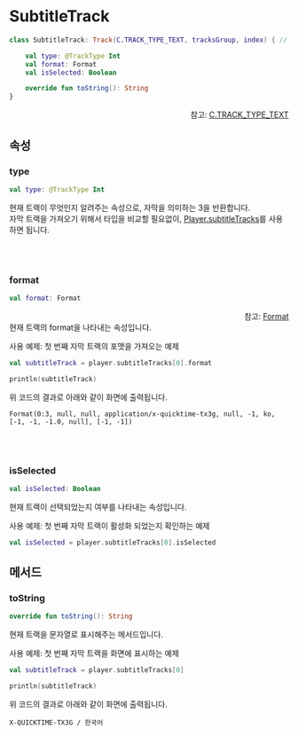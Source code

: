 # SubtitleTrack

```kotlin
class SubtitleTrack: Track(C.TRACK_TYPE_TEXT, tracksGroup, index) { // C.TRACK_TYPE_TEXT = 3

    val type: @TrackType Int
    val format: Format
    val isSelected: Boolean

    override fun toString(): String
}
```
<div align="right">
참고: <a href="https://developer.android.com/reference/androidx/media3/common/C#TRACK_TYPE_TEXT()">C.TRACK_TYPE_TEXT</a>
</div>

## 속성

### type
```kotlin
val type: @TrackType Int
```
현재 트랙이 무엇인지 알려주는 속성으로, 자막을 의미하는 3을 반환합니다.<br>
자막 트랙을 가져오기 위해서 타입을 비교할 필요없이, [Player.subtitleTracks](../../interface/player/home.md#subtitletracks)를 사용하면 됩니다.

<br><br>
### format
```kotlin
val format: Format
```
<div align="right">
참고: <a href="https://developer.android.com/reference/androidx/media3/common/Format">Format</a>
</div>
현재 트랙의 format을 나타내는 속성입니다.

사용 예제: 첫 번째 자막 트랙의 포맷을 가져오는 예제
```kotlin
val subtitleTrack = player.subtitleTracks[0].format

println(subtitleTrack)
```
위 코드의 결과로 아래와 같이 화면에 출력됩니다.
```log
Format(0:3, null, null, application/x-quicktime-tx3g, null, -1, ko, [-1, -1, -1.0, null], [-1, -1])
```

<br><br>
### isSelected
```kotlin
val isSelected: Boolean
```
현재 트랙이 선택되었는지 여부를 나타내는 속성입니다.

사용 예제: 첫 번째 자막 트랙이 활성화 되었는지 확인하는 예제
```kotlin
val isSelected = player.subtitleTracks[0].isSelected
```

## 메서드

### toString
```kotlin
override fun toString(): String
```
현재 트랙을 문자열로 표시해주는 메서드입니다.

사용 예제: 첫 번째 자막 트랙을 화면에 표시하는 예제
```kotlin
val subtitleTrack = player.subtitleTracks[0]

println(subtitleTrack)
```
위 코드의 결과로 아래와 같이 화면에 출력됩니다.
```log
X-QUICKTIME-TX3G / 한국어
```

